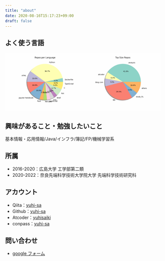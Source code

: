 ```yaml
---
title: "about"
date: 2020-08-16T15:17:23+09:00
draft: false
---
```

<!--more-->

## よく使う言語
<img src="https://github.com/yuhi-sa/github_cards/blob/master/cards/repos.gif?raw=true" width="50%"><img src="https://github.com/yuhi-sa/github_cards/blob/master/cards/top.gif?raw=true" width="50%">

## 興味があること・勉強したいこと
基本情報・応用情報/Java/インフラ/簿記/FP/機械学習系

## 所属
- 2016-2020：広島大学 工学部第二類  
- 2020-2022：奈良先端科学技術大学院大学 先端科学技術研究科 

## アカウント
- Qiita：[yuhi-sa](https://qiita.com/yuhi-sa)
- Github：[yuhi-sa](https://github.com/yuhi-sa)
- Atcoder：[yuhisaiki](https://atcoder.jp/users/yuhisaiki)
- conpass：[yuhi-sa](https://connpass.com/user/yuhi-sa/)

## 問い合わせ
- [google フォーム](https://docs.google.com/forms/d/e/1FAIpQLSdU2lizo_DhioQUFzlnf9YCmT-veZ-m4Hl8m1NDBRWSsQ2nIw/viewform?usp=sf_link)